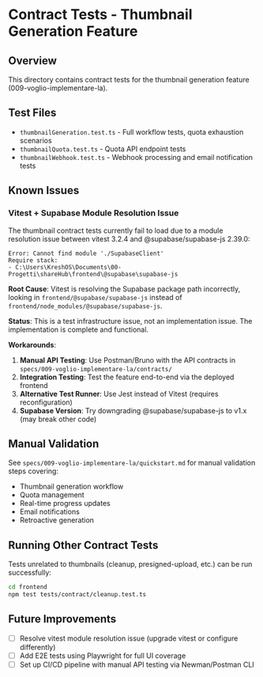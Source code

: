 # Contract Tests - Thumbnail Generation Feature

## Overview

This directory contains contract tests for the thumbnail generation feature (009-voglio-implementare-la).

## Test Files

- `thumbnailGeneration.test.ts` - Full workflow tests, quota exhaustion scenarios
- `thumbnailQuota.test.ts` - Quota API endpoint tests
- `thumbnailWebhook.test.ts` - Webhook processing and email notification tests

## Known Issues

### Vitest + Supabase Module Resolution Issue

The thumbnail contract tests currently fail to load due to a module resolution issue between vitest 3.2.4 and @supabase/supabase-js 2.39.0:

```
Error: Cannot find module './SupabaseClient'
Require stack:
- C:\Users\KreshOS\Documents\00-Progetti\shareHub\frontend\@supabase\supabase-js
```

**Root Cause**: Vitest is resolving the Supabase package path incorrectly, looking in `frontend/@supabase/supabase-js` instead of `frontend/node_modules/@supabase/supabase-js`.

**Status**: This is a test infrastructure issue, not an implementation issue. The implementation is complete and functional.

**Workarounds**:
1. **Manual API Testing**: Use Postman/Bruno with the API contracts in `specs/009-voglio-implementare-la/contracts/`
2. **Integration Testing**: Test the feature end-to-end via the deployed frontend
3. **Alternative Test Runner**: Use Jest instead of Vitest (requires reconfiguration)
4. **Supabase Version**: Try downgrading @supabase/supabase-js to v1.x (may break other code)

## Manual Validation

See `specs/009-voglio-implementare-la/quickstart.md` for manual validation steps covering:
- Thumbnail generation workflow
- Quota management
- Real-time progress updates
- Email notifications
- Retroactive generation

## Running Other Contract Tests

Tests unrelated to thumbnails (cleanup, presigned-upload, etc.) can be run successfully:

```bash
cd frontend
npm test tests/contract/cleanup.test.ts
```

## Future Improvements

- [ ] Resolve vitest module resolution issue (upgrade vitest or configure differently)
- [ ] Add E2E tests using Playwright for full UI coverage
- [ ] Set up CI/CD pipeline with manual API testing via Newman/Postman CLI
